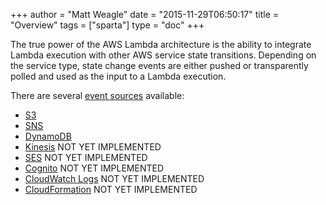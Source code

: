 +++
author = "Matt Weagle"
date = "2015-11-29T06:50:17"
title = "Overview"
tags = ["sparta"]
type = "doc"
+++

The true power of the AWS Lambda architecture is the ability to integrate Lambda execution with other AWS service state transitions.  Depending on the service type, state change events are either pushed or transparently polled and used as the input to a Lambda execution.  

There are several [event sources](http://docs.aws.amazon.com/lambda/latest/dg/intro-core-components.html) available:

  * [S3](/docs/eventsources/s3)
  * [SNS](/docs/eventsources/sns)
  * [DynamoDB](/docs/eventsources/dynamodb)
  * [Kinesis](/docs/eventsources/kinesis) <span class="label label-warning">NOT YET IMPLEMENTED</span>
  * [SES](/docs/eventsources/ses) <span class="label label-warning">NOT YET IMPLEMENTED</span>
  * [Cognito](/docs/eventsources/cognito) <span class="label label-warning">NOT YET IMPLEMENTED</span>
  * [CloudWatch Logs](/docs/eventsources/cloudwatchlogs) <span class="label label-warning">NOT YET IMPLEMENTED</span>
  * [CloudFormation](/docs/eventsources/cloudformation) <span class="label label-warning">NOT YET IMPLEMENTED</span>
